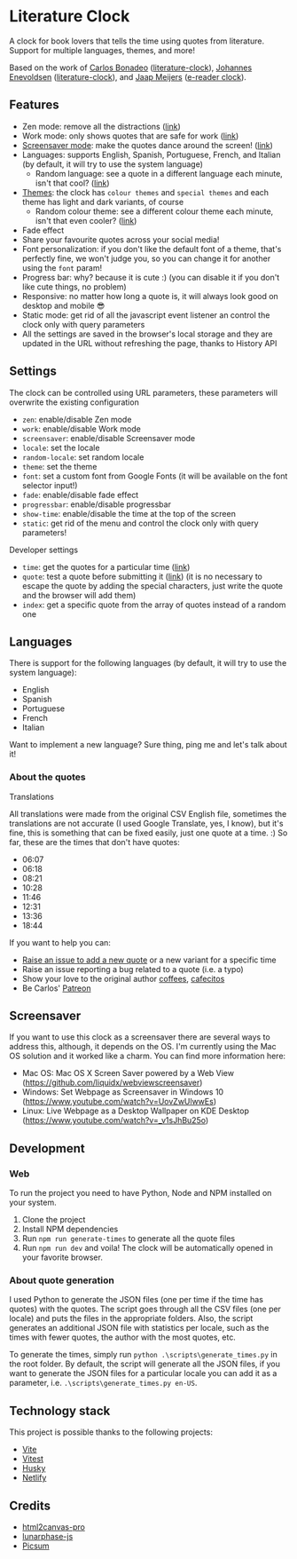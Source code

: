 # Literature Clock

A clock for book lovers that tells the time using quotes from literature. Support for multiple languages, themes, and more!

Based on the work of [Carlos Bonadeo](https://github.com/cdmoro) ([literature-clock](https://literatureclock.netlify.app/)), [Johannes Enevoldsen](https://twitter.com/JohsEnevoldsen) ([literature-clock](https://github.com/JohannesNE/literature-clock)), and [Jaap Meijers](http://www.eerlijkemedia.nl/) ([e-reader clock](https://www.instructables.com/id/Literary-Clock-Made-From-E-reader/)).



## Features

- Zen mode: remove all the distractions ([link](https://transcendent-litclock.netlify.app/?zen=true))
- Work mode: only shows quotes that are safe for work ([link](https://transcendent-litclock.netlify.app/?work=true))
- [Screensaver mode](#screensaver): make the quotes dance around the screen! ([link](https://transcendent-litclock.netlify.app/?screensaver=true))
- Languages: supports English, Spanish, Portuguese, French, and Italian (by default, it will try to use the system language)
  - Random language: see a quote in a different language each minute, isn't that cool? ([link]([https://transcendent-litclock.netlify.app/?locale=random](https://transcendent-litclock.netlify.app/?random-locale=true)))
- [Themes](#themes): the clock has `colour themes` and `special themes` and each theme has light and dark variants, of course
  - Random colour theme: see a different colour theme each minute, isn't that even cooler? ([link](https://transcendent-litclock.netlify.app/?theme=color-system))
- Fade effect
- Share your favourite quotes across your social media!
- Font personalization: if you don't like the default font of a theme, that's perfectly fine, we won't judge you, so you can change it for another using the `font` param!
- Progress bar: why? because it is cute :) (you can disable it if you don't like cute things, no problem)
- Responsive: no matter how long a quote is, it will always look good on desktop and mobile 😎
- Static mode: get rid of all the javascript event listener an control the clock only with query parameters
- All the settings are saved in the browser's local storage and they are updated in the URL without refreshing the page, thanks to History API

## Settings

The clock can be controlled using URL parameters, these parameters will overwrite the existing configuration

- `zen`: enable/disable Zen mode
- `work`: enable/disable Work mode
- `screensaver`: enable/disable Screensaver mode
- `locale`: set the locale
- `random-locale`: set random locale
- `theme`: set the theme
- `font`: set a custom font from Google Fonts (it will be available on the font selector input!)
- `fade`: enable/disable fade effect
- `progressbar`: enable/disable progressbar
- `show-time`: enable/disable the time at the top of the screen
- `static`: get rid of the menu and control the clock only with query parameters!

Developer settings

- `time`: get the quotes for a particular time ([link](https://transcendent-litclock.netlify.app/?time=12:30))
- `quote`: test a quote before submitting it ([link](https://transcendent-litclock.netlify.app/?quote=Hi%20mom!%20I%27m%20part%20of%20the%20Literature%20Clock!)) (it is no necessary to escape the quote by adding the special characters, just write the quote and the browser will add them)
- `index`: get a specific quote from the array of quotes instead of a random one

## Languages

There is support for the following languages (by default, it will try to use the system language):

- English
- Spanish
- Portuguese
- French
- Italian

Want to implement a new language? Sure thing, ping me and let's talk about it!

### About the quotes

Translations

All translations were made from the original CSV English file, sometimes the translations are not accurate (I used Google Translate, yes, I know), but it's fine, this is something that can be fixed easily, just one quote at a time. :) So far, these are the times that don't have quotes:

- 06:07
- 06:18
- 08:21
- 10:28
- 11:46
- 12:31
- 13:36
- 18:44

If you want to help you can:

- [Raise an issue to add a new quote](https://github.com/craigbye/literature-clock-improved/issues/new?template=add-quote.yml&labels=add-quote&title=%5B23%3A28%5D%5Ben%5D+Add+quote) or a new variant for a specific time
- Raise an issue reporting a bug related to a quote (i.e. a typo)
- Show your love to the original author [coffees](https://buymeacoffee.com/cdmoro), [cafecitos](http://cafecito.app/cdmoro)
- Be Carlos' [Patreon](https://patreon.com/cdmoro)

## Screensaver

If you want to use this clock as a screensaver there are several ways to address this, although, it depends on the OS. I'm currently using the Mac OS solution and it worked like a charm. You can find more information here:

- Mac OS: Mac OS X Screen Saver powered by a Web View (https://github.com/liquidx/webviewscreensaver)
- Windows: Set Webpage as Screensaver in Windows 10 (https://www.youtube.com/watch?v=UovZwUlwwEs)
- Linux: Live Webpage as a Desktop Wallpaper on KDE Desktop (https://www.youtube.com/watch?v=_v1sJhBu25o)


## Development

### Web

To run the project you need to have Python, Node and NPM installed on your system.
  1. Clone the project
  1. Install NPM dependencies
  1. Run `npm run generate-times` to generate all the quote files
  1. Run `npm run dev` and voila! The clock will be automatically opened in your favorite browser.

### About quote generation

I used Python to generate the JSON files (one per time if the time has quotes) with the quotes. The script goes through all the CSV files (one per locale) and puts the files in the appropriate folders. Also, the script generates an additional JSON file with statistics per locale, such as the times with fewer quotes, the author with the most quotes, etc.

To generate the times, simply run `python .\scripts\generate_times.py` in the root folder. By default, the script will generate all the JSON files, if you want to generate the JSON files for a particular locale you can add it as a parameter, i.e. `.\scripts\generate_times.py en-US`.

## Technology stack

This project is possible thanks to the following projects:

- [Vite](https://vite.dev/)
- [Vitest](https://vitest.dev/)
- [Husky](https://typicode.github.io/husky/)
- [Netlify](https://www.netlify.com/)

## Credits

- [html2canvas-pro](https://yorickshan.github.io/html2canvas-pro/)
- [lunarphase-js](https://github.com/jasonsturges/lunarphase-js)
- [Picsum](https://picsum.photos/)


